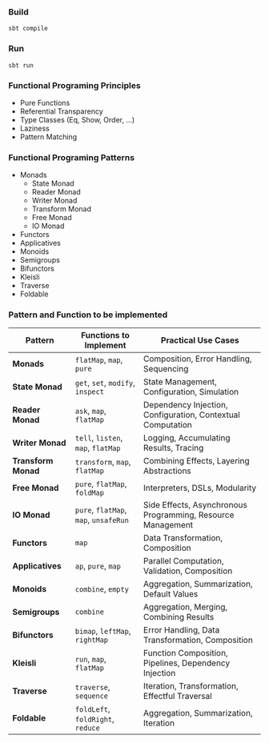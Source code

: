 ### Build
```
sbt compile
```

### Run
```
sbt run
```

### Functional Programing Principles

* Pure Functions
* Referential Transparency
* Type Classes (Eq, Show, Order, ...)
* Laziness
* Pattern Matching

### Functional Programing Patterns

* Monads
  * State Monad
  * Reader Monad
  * Writer Monad
  * Transform Monad
  * Free Monad
  * IO Monad
* Functors
* Applicatives
* Monoids
* Semigroups
* Bifunctors
* Kleisli
* Traverse
* Foldable

### Pattern and Function to be implemented

| Pattern         | Functions to Implement                  | Practical Use Cases                             |
|-----------------|-----------------------------------------|-------------------------------------------------|
| **Monads**      | `flatMap`, `map`, `pure`                | Composition, Error Handling, Sequencing         |
| **State Monad** | `get`, `set`, `modify`, `inspect`       | State Management, Configuration, Simulation     |
| **Reader Monad**| `ask`, `map`, `flatMap`                 | Dependency Injection, Configuration, Contextual Computation |
| **Writer Monad**| `tell`, `listen`, `map`, `flatMap`      | Logging, Accumulating Results, Tracing          |
| **Transform Monad** | `transform`, `map`, `flatMap`      | Combining Effects, Layering Abstractions        |
| **Free Monad**  | `pure`, `flatMap`, `foldMap`            | Interpreters, DSLs, Modularity                  |
| **IO Monad**    | `pure`, `flatMap`, `map`, `unsafeRun`   | Side Effects, Asynchronous Programming, Resource Management |
| **Functors**    | `map`                                   | Data Transformation, Composition                |
| **Applicatives**| `ap`, `pure`, `map`                     | Parallel Computation, Validation, Composition   |
| **Monoids**     | `combine`, `empty`                      | Aggregation, Summarization, Default Values      |
| **Semigroups**  | `combine`                               | Aggregation, Merging, Combining Results         |
| **Bifunctors**  | `bimap`, `leftMap`, `rightMap`          | Error Handling, Data Transformation, Composition|
| **Kleisli**     | `run`, `map`, `flatMap`                 | Function Composition, Pipelines, Dependency Injection |
| **Traverse**    | `traverse`, `sequence`                  | Iteration, Transformation, Effectful Traversal  |
| **Foldable**    | `foldLeft`, `foldRight`, `reduce`       | Aggregation, Summarization, Iteration           |